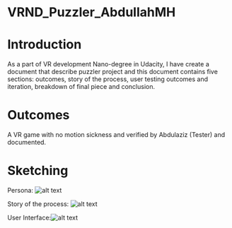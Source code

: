 # VRND_Puzzler_AbdullahMH

# Introduction
As a part of VR development Nano-degree in Udacity, I have create a document that describe puzzler project and this document contains five sections: outcomes, story of the process, user testing outcomes and iteration, breakdown of final piece and conclusion. 

# Outcomes
A VR game with no motion sickness and verified by Abdulaziz (Tester) and documented.

# Sketching

Persona: 
![alt text](https://image.ibb.co/nqPYoy/Persona.png)

Story of the process:
![alt text](https://image.ibb.co/kPzNgJ/image1.jpg)

User Interface:![alt text](https://image.ibb.co/fJfjvd/IMG_8928.jpg)

